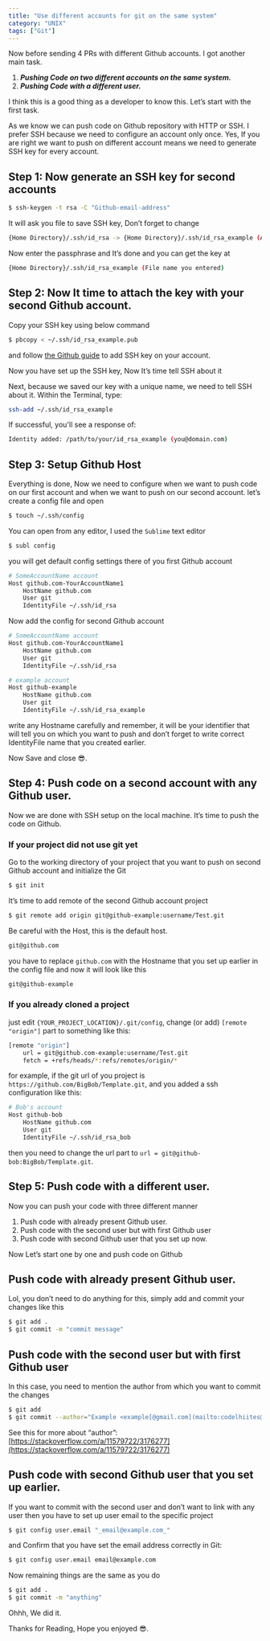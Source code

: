 ```yaml
---
title: "Use different accounts for git on the same system"
category: "UNIX"
tags: ["Git"]
---
```

Now before sending 4 PRs with different Github accounts. I got another main task.

1. **_Pushing Code on two different accounts on the same system._**
2. **_Pushing Code with a different user._**

I think this is a good thing as a developer to know this. Let’s start with the first task.

As we know we can push code on Github repository with HTTP or SSH. I prefer SSH because we need to configure an account only once. Yes, If you are right we want to push on different account means we need to generate SSH key for every account.

## Step 1: Now generate an SSH key for second accounts

```sh
$ ssh-keygen -t rsa -C "Github-email-address"
```

It will ask you file to save SSH key, Don’t forget to change

```sh
{Home Directory}/.ssh/id_rsa -> {Home Directory}/.ssh/id_rsa_example (Any file name)
```

Now enter the passphrase and It’s done and you can get the key at

```sh
{Home Directory}/.ssh/id_rsa_example (File name you entered)
```

## Step 2: Now It time to attach the key with your second Github account.

Copy your SSH key using below command

```sh
$ pbcopy < ~/.ssh/id_rsa_example.pub
```

and follow [the Github guide](https://help.github.com/articles/adding-a-new-ssh-key-to-your-github-account/) to add SSH key on your account.

Now you have set up the SSH key, Now It’s time tell SSH about it

Next, because we saved our key with a unique name, we need to tell SSH about it. Within the Terminal, type:

```sh
ssh-add ~/.ssh/id_rsa_example
```

If successful, you'll see a response of:

```sh
Identity added: /path/to/your/id_rsa_example (you@domain.com)
```

## Step 3: Setup Github Host

Everything is done, Now we need to configure when we want to push code on our first account and when we want to push on our second account. let’s create a config file and open

```sh
$ touch ~/.ssh/config
```

You can open from any editor, I used the `Sublime` text editor

```sh
$ subl config
```

you will get default config settings there of you first Github account

```sh
# SomeAccountName account  
Host github.com-YourAccountName1  
    HostName github.com  
    User git  
    IdentityFile ~/.ssh/id_rsa
```

Now add the config for second Github account

```sh
# SomeAccountName account  
Host github.com-YourAccountName1  
    HostName github.com  
    User git  
    IdentityFile ~/.ssh/id_rsa

# example account  
Host github-example
    HostName github.com  
    User git  
    IdentityFile ~/.ssh/id_rsa_example
```

write any Hostname carefully and remember, it will be your identifier that will tell you on which you want to push and don’t forget to write correct IdentityFile name that you created earlier.

Now Save and close 😎.

## Step 4: Push code on a second account with any Github user.

Now we are done with SSH setup on the local machine. It’s time to push the code on Github.

### If your project did not use git yet

Go to the working directory of your project that you want to push on second Github account and initialize the Git

```sh
$ git init
```

It’s time to add remote of the second Github account project

```sh
$ git remote add origin git@github-example:username/Test.git
```

Be careful with the Host, this is the default host.

```sh
git@github.com
```

you have to replace `github.com` with the Hostname that you set up earlier in the config file and now it will look like this

```sh
git@github-example
```

### If you already cloned a project

just edit `{YOUR_PROJECT_LOCATION}/.git/config`, change (or add) `[remote "origin"]` part to something like this:

```sh
[remote "origin"]
	url = git@github.com-example:username/Test.git
	fetch = +refs/heads/*:refs/remotes/origin/*
```

for example, if the git url of you project is `https://github.com/BigBob/Template.git`, and you added a ssh configuration like this:

```sh
# Bob's account  
Host github-bob
    HostName github.com  
    User git  
    IdentityFile ~/.ssh/id_rsa_bob
```

then you need to change the url part to `url = git@github-bob:BigBob/Template.git`.

## Step 5: Push code with a different user.

Now you can push your code with three different manner

1. Push code with already present Github user.
2. Push code with the second user but with first Github user
3. Push code with second Github user that you set up now.

Now Let’s start one by one and push code on Github

## Push code with already present Github user.

Lol, you don’t need to do anything for this, simply add and commit your changes like this

```sh
$ git add .  
$ git commit -m "commit message"
```

## Push code with the second user but with first Github user

In this case, you need to mention the author from which you want to commit the changes

```sh
$ git add  
$ git commit --author="Example <example[@gmail.com](mailto:codelhiites@gmail.com)>" -m "anything"
```

See this for more about “author”: [https://stackoverflow.com/a/11579722/3176277](https://stackoverflow.com/a/11579722/3176277)

## Push code with second Github user that you set up earlier.

If you want to commit with the second user and don’t want to link with any user then you have to set up user email to the specific project

```sh
$ git config user.email "_email@example.com_"
```

and Confirm that you have set the email address correctly in Git:

```sh
$ git config user.email email@example.com
```

Now remaining things are the same as you do

```sh
$ git add .  
$ git commit -m "anything"
```

Ohhh, We did it.

Thanks for Reading, Hope you enjoyed 😎.

